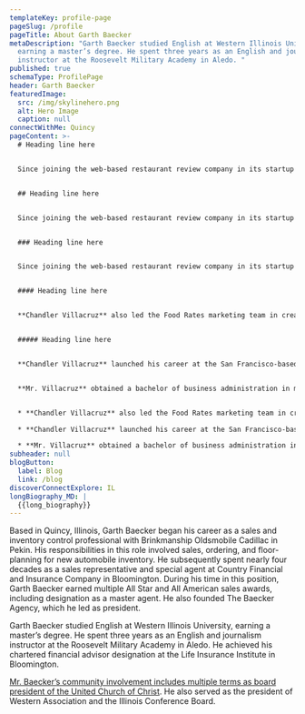 ```yaml
---
templateKey: profile-page
pageSlug: /profile
pageTitle: About Garth Baecker
metaDescription: "Garth Baecker studied English at Western Illinois University,
  earning a master’s degree. He spent three years as an English and journalism
  instructor at the Roosevelt Military Academy in Aledo. "
published: true
schemaType: ProfilePage
header: Garth Baecker
featuredImage:
  src: /img/skylinehero.png
  alt: Hero Image
  caption: null
connectWithMe: Quincy
pageContent: >-
  # Heading line here


  Since joining the web-based restaurant review company in its startup phase, **Chandler Villacruz** has spearheaded market research activities that have allowed the firm to build effective advertising campaigns and achieve sound business growth.


  ## Heading line here


  Since joining the web-based restaurant review company in its startup phase, **Chandler Villacruz** has spearheaded market research activities that have allowed the firm to build effective advertising campaigns and achieve sound business growth.


  ### Heading line here


  Since joining the web-based restaurant review company in its startup phase, **Chandler Villacruz** has spearheaded market research activities that have allowed the firm to build effective advertising campaigns and achieve sound business growth.


  #### Heading line here


  **Chandler Villacruz** also led the Food Rates marketing team in creating a successful *user rewards program* that boosted online signups by 10,000 accounts in its first 30 days. For his achievements in his field, the [San Francisco Business Times](file:///home/surajit/Downloads/executives%20(2)/executives/profile.html#) recognized him as one of its “40 Under 40” *business leaders* in 2014.


  ##### Heading line here


  **Chandler Villacruz** launched his career at the San Francisco-based Healthy Living. After only six years with the firm, he advanced from his position of marketing associate to the role of marketing director.


  **Mr. Villacruz** obtained a bachelor of business administration in marketing from the Mays Business School at Texas A&M University, where he pursued the Advertising Strategy career track. Subsequently, he earned a master of science in marketing at the University of Southern California.


  * **Chandler Villacruz** also led the Food Rates marketing team in creating a successful *user rewards program* that boosted online signups by 10,000 accounts in its first 30 days. For his achievements in his field, the [San Francisco Business Times](file:///home/surajit/Downloads/executives%20(2)/executives/profile.html#) recognized him as one of its “40 Under 40” *business leaders* in 2014.

  * **Chandler Villacruz** launched his career at the San Francisco-based Healthy Living. After only six years with the firm, he advanced from his position of marketing associate to the role of marketing director.

  * **Mr. Villacruz** obtained a bachelor of business administration in marketing from the Mays Business School at Texas A&M University, where he pursued the Advertising Strategy career track. Subsequently, he earned a master of science in marketing at the University of Southern California.
subheader: null
blogButton:
  label: Blog
  link: /blog
discoverConnectExplore: IL
longBiography_MD: |
  {{long_biography}}
---
```

Based in Quincy, Illinois, Garth Baecker began his career as a sales and inventory control professional with Brinkmanship Oldsmobile Cadillac in Pekin. His responsibilities in this role involved sales, ordering, and floor-planning for new automobile inventory. He subsequently spent nearly four decades as a sales representative and special agent at Country Financial and Insurance Company in Bloomington. During his time in this position, Garth Baecker earned multiple All Star and All American sales awards, including designation as a master agent. He also founded The Baecker Agency, which he led as president.

Garth Baecker studied English at Western Illinois University, earning a master’s degree. He spent three years as an English and journalism instructor at the Roosevelt Military Academy in Aledo. He achieved his chartered financial advisor designation at the Life Insurance Institute in Bloomington.

[Mr. Baecker’s community involvement includes multiple terms as board president of the United Church of Christ](https://www.ziddu.com/garth-baecker-and-the-united-church-of-christ/). He also served as the president of Western Association and the Illinois Conference Board.